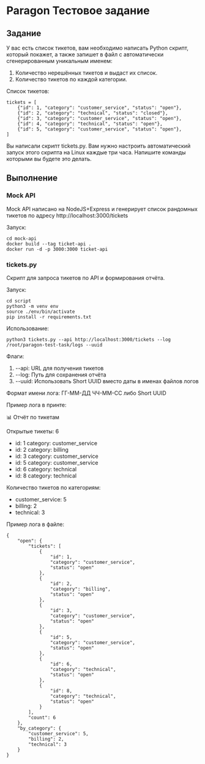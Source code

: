 # Paragon Тестовое задание

## Задание

У вас есть список тикетов, вам необходимо написать Python скрипт, который покажет, а также запишет в файл с автоматически сгенерированным уникальным именем:
1. Количество нерешённых тикетов и выдаст их список.
2. Количество тикетов по каждой категории.


Список тикетов:

```
tickets = [
    {"id": 1, "category": "customer_service", "status": "open"},
    {"id": 2, "category": "technical", "status": "closed"},
    {"id": 3, "category": "customer_service", "status": "open"},
    {"id": 4, "category": "technical", "status": "open"},
    {"id": 5, "category": "customer_service", "status": "open"},
]
```

Вы написали скрипт tickets.py. Вам нужно настроить автоматический запуск этого скрипта на Linux каждые три часа.
Напишите команды которыми вы будете это делать.

## Выполнение

### Mock API

Mock API написано на NodeJS+Express и генерирует список рандомных тикетов по адресу http://localhost:3000/tickets

Запуск:

```
cd mock-api
docker build --tag ticket-api .
docker run -d -p 3000:3000 ticket-api
```

### tickets.py

Скрипт для запроса тикетов по API и формирования отчёта.

Запуск:

```
cd script
python3 -m venv env
source ./env/bin/activate
pip install -r requirements.txt
```

Использование:

```
python3 tickets.py --api http://localhost:3000/tickets --log /root/paragon-test-task/logs --uuid
```

Флаги:
1) --api: URL для получения тикетов
2) --log: Путь для сохранения отчёта
3) --uuid: Использовать Short UUID вместо даты в именах файлов логов

Формат имени лога: ГГ-ММ-ДД ЧЧ-ММ-СС либо Short UUID

Пример лога в принте:

📊 Отчёт по тикетам

Открытые тикеты: 6
  - id: 1  category: customer_service
  - id: 2  category: billing
  - id: 3  category: customer_service
  - id: 5  category: customer_service
  - id: 6  category: technical
  - id: 8  category: technical

Количество тикетов по категориям:
  - customer_service: 5
  - billing: 2
  - technical: 3

Пример лога в файле:

```
{
    "open": {
        "tickets": [
            {
                "id": 1,
                "category": "customer_service",
                "status": "open"
            },
            {
                "id": 2,
                "category": "billing",
                "status": "open"
            },
            {
                "id": 3,
                "category": "customer_service",
                "status": "open"
            },
            {
                "id": 5,
                "category": "customer_service",
                "status": "open"
            },
            {
                "id": 6,
                "category": "technical",
                "status": "open"
            },
            {
                "id": 8,
                "category": "technical",
                "status": "open"
            }
        ],
        "count": 6
    },
    "by_category": {
        "customer_service": 5,
        "billing": 2,
        "technical": 3
    }
}
```